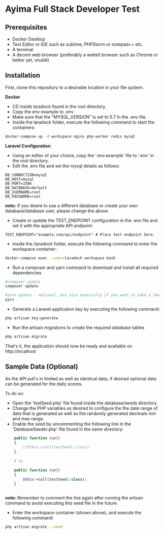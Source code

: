 # Ayima Full Stack Developer Test

## Prerequisites
* Docker Desktop
* Text Editor or IDE such as sublime, PHPStorm or notepad++ etc.
* A terminal
* A decent web browser  (preferably a webkit browser such as Chrome or better yet, vivaldi)

## Installation

First, clone this repository to a desirable location in your file system.

**Docker** 
* CD inside laradock found in the root directory.
* Copy the env-example to .env
* Make sure that the "MYSQL_VERSION" is set to 5.7 in the .env file.
* Inside the laradock folder, execute the following command to start the containers:
```bash
docker-compose up -d workspace nginx php-worker redis mysql
```

**Laravel Configuration**
* Using an editor of your choice, copy the '.env.example' file to '.env' in the root directory.
* Edit the .env file and set the mysql details as follows:
```dotenv
DB_CONNECTION=mysql
DB_HOST=mysql
DB_PORT=3306
DB_DATABASE=default
DB_USERNAME=root
DB_PASSWORD=root
```

**note:** If you desire to use a different database or create your own database/database user, please change  the above.

* Create or update the TEST_ENDPOINT configuration in the .env file and set it with the appropriate API endpoint:
```dotenv
TEST_ENDPOINT="example.com/api/endpoint" # Place test endpoint here.
```
* Inside the /laradock folder, execute the following command to enter the workspace container:
```bash
docker-compose exec --user=laradock workspace bash
```
* Run a composer and yarn command to download and install all required dependencies
```bash
#composer update
composer update

#yarn update - optional, but nice especially if you want to make a few changes.
yarn
```

* Generate a Laravel application key by executing the following command:
```bash
php artisan key:generate
```

* Run the artisan migrations to create the required database tables
```bash
php artisan migrate
```

That's it, the application should now be ready and available on http://localhost

## Sample Data (Optional)
As the API pull's in limited as well as identical data, if desired optional data can be generated for the daily scores.

To do so:
* Open the 'testSeed.php' file found inside the database/seeds directory.
* Change the PHP variables as desired to configure the the date range of data that is generated as well as the randomly generated decimals min and max range.
* Enable the seed by uncommenting  the following line in the 'DatebaseSeeder.php' file found in the same directory:
```php
    public function run()
    {
        //$this->call(testSeed::class);
    }
    
    # to
    
    public function run()
    {
        $this->call(testSeed::class);
    }
    
```
**note:** Remember to comment the line again after running the artisan command to avoid executing this seed file in the future.
* Enter the workspace container (shown above), and execute the following command:
```bash
php artisan migrate --seed
```
